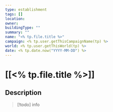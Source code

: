 ```yaml
---
type: establishment
tags: []
location: 
owner: 
buildingType: ""
summary: ""
name: "<% tp.file.title %>"
campaign: <% tp.user.getThisCampaignName(tp) %>
world: <% tp.user.getThisWorld(tp) %>
date: <% tp.date.now("YYYY-MM-DD") %>
---
```

# [[<% tp.file.title %>]]

## Description

> [!todo] info